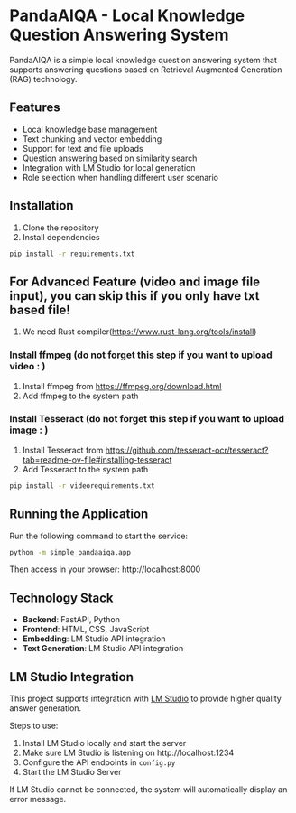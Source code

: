 # PandaAIQA - Local Knowledge Question Answering System

PandaAIQA is a simple local knowledge question answering system that supports answering questions based on Retrieval Augmented Generation (RAG) technology.

## Features

- Local knowledge base management
- Text chunking and vector embedding
- Support for text and file uploads
- Question answering based on similarity search
- Integration with LM Studio for local generation
- Role selection when handling different user scenario

## Installation

1. Clone the repository
2. Install dependencies


```bash
pip install -r requirements.txt
```



## For Advanced Feature (video and image file input), you can skip this if you only have txt based file!
1. We need Rust compiler(https://www.rust-lang.org/tools/install)

### Install ffmpeg (do not forget this step if you want to upload video : )
1. Install ffmpeg from https://ffmpeg.org/download.html
2. Add ffmpeg to the system path

### Install Tesseract (do not forget this step if you want to upload image : )
1. Install Tesseract from https://github.com/tesseract-ocr/tesseract?tab=readme-ov-file#installing-tesseract
2. Add Tesseract to the system path

```bash
pip install -r videorequirements.txt
```

## Running the Application

Run the following command to start the service:

```bash
python -m simple_pandaaiqa.app
```

Then access in your browser: http://localhost:8000

## Technology Stack

- **Backend**: FastAPI, Python
- **Frontend**: HTML, CSS, JavaScript
- **Embedding**: LM Studio API integration
- **Text Generation**: LM Studio API integration

## LM Studio Integration

This project supports integration with [LM Studio](https://lmstudio.ai/) to provide higher quality answer generation.

Steps to use:
1. Install LM Studio locally and start the server
2. Make sure LM Studio is listening on http://localhost:1234
3. Configure the API endpoints in `config.py`
4. Start the LM Studio Server

If LM Studio cannot be connected, the system will automatically display an error message.

